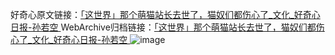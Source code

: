 好奇心原文链接：[「这世界」那个萌猫站长去世了，猫奴们都伤心了_文化_好奇心日报-孙若空 ](https://www.qdaily.com/articles/11231.html)
WebArchive归档链接：[「这世界」那个萌猫站长去世了，猫奴们都伤心了_文化_好奇心日报-孙若空 ](http://web.archive.org/web/20170926235422/http://www.qdaily.com:80/articles/11231.html)
![image](http://ww3.sinaimg.cn/large/007d5XDply1g3wgj8qm27j30u03qzb29)